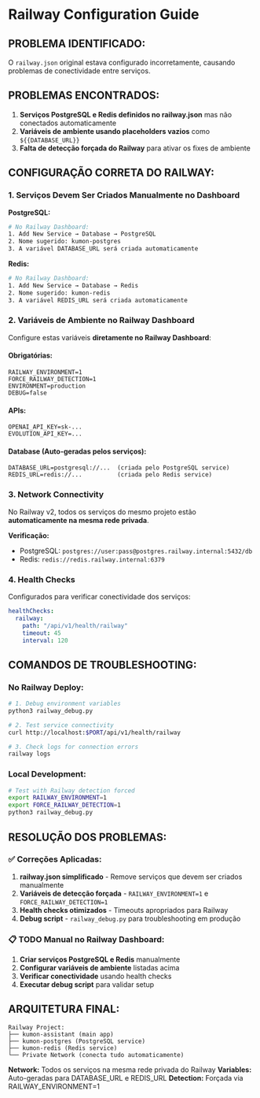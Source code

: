 # Railway Configuration Guide

## PROBLEMA IDENTIFICADO:

O `railway.json` original estava configurado incorretamente, causando problemas de conectividade entre serviços.

## PROBLEMAS ENCONTRADOS:

1. **Serviços PostgreSQL e Redis definidos no railway.json** mas não conectados automaticamente
2. **Variáveis de ambiente usando placeholders vazios** como `${{DATABASE_URL}}`
3. **Falta de detecção forçada do Railway** para ativar os fixes de ambiente

## CONFIGURAÇÃO CORRETA DO RAILWAY:

### 1. Serviços Devem Ser Criados Manualmente no Dashboard

**PostgreSQL:**
```bash
# No Railway Dashboard:
1. Add New Service → Database → PostgreSQL
2. Nome sugerido: kumon-postgres
3. A variável DATABASE_URL será criada automaticamente
```

**Redis:**  
```bash
# No Railway Dashboard:
1. Add New Service → Database → Redis
2. Nome sugerido: kumon-redis  
3. A variável REDIS_URL será criada automaticamente
```

### 2. Variáveis de Ambiente no Railway Dashboard

Configure estas variáveis **diretamente no Railway Dashboard**:

#### Obrigatórias:
```
RAILWAY_ENVIRONMENT=1
FORCE_RAILWAY_DETECTION=1
ENVIRONMENT=production
DEBUG=false
```

#### APIs:
```
OPENAI_API_KEY=sk-...
EVOLUTION_API_KEY=...
```

#### Database (Auto-geradas pelos serviços):
```
DATABASE_URL=postgresql://...  (criada pelo PostgreSQL service)
REDIS_URL=redis://...          (criada pelo Redis service)
```

### 3. Network Connectivity

No Railway v2, todos os serviços do mesmo projeto estão **automaticamente na mesma rede privada**.

**Verificação:**
- PostgreSQL: `postgres://user:pass@postgres.railway.internal:5432/db`
- Redis: `redis://redis.railway.internal:6379`

### 4. Health Checks

Configurados para verificar conectividade dos serviços:

```yaml
healthChecks:
  railway:
    path: "/api/v1/health/railway"
    timeout: 45
    interval: 120
```

## COMANDOS DE TROUBLESHOOTING:

### No Railway Deploy:

```bash
# 1. Debug environment variables
python3 railway_debug.py

# 2. Test service connectivity  
curl http://localhost:$PORT/api/v1/health/railway

# 3. Check logs for connection errors
railway logs
```

### Local Development:

```bash
# Test with Railway detection forced
export RAILWAY_ENVIRONMENT=1
export FORCE_RAILWAY_DETECTION=1
python3 railway_debug.py
```

## RESOLUÇÃO DOS PROBLEMAS:

### ✅ Correções Aplicadas:

1. **railway.json simplificado** - Remove serviços que devem ser criados manualmente
2. **Variáveis de detecção forçada** - `RAILWAY_ENVIRONMENT=1` e `FORCE_RAILWAY_DETECTION=1`
3. **Health checks otimizados** - Timeouts apropriados para Railway
4. **Debug script** - `railway_debug.py` para troubleshooting em produção

### 📋 TODO Manual no Railway Dashboard:

1. **Criar serviços PostgreSQL e Redis** manualmente
2. **Configurar variáveis de ambiente** listadas acima  
3. **Verificar conectividade** usando health checks
4. **Executar debug script** para validar setup

## ARQUITETURA FINAL:

```
Railway Project:
├── kumon-assistant (main app)
├── kumon-postgres (PostgreSQL service)  
├── kumon-redis (Redis service)
└── Private Network (conecta tudo automaticamente)
```

**Network:** Todos os serviços na mesma rede privada do Railway
**Variables:** Auto-geradas para DATABASE_URL e REDIS_URL
**Detection:** Forçada via RAILWAY_ENVIRONMENT=1